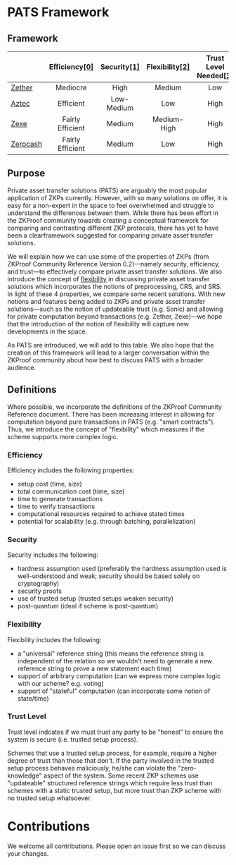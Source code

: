 # PATS Framework

## Framework

|                           | Efficiency[[0]](#Efficiency) | Security[[1]](#Security) | Flexibility[[2]](#Flexibility) | Trust Level Needed[[3]](#Trust-Level) |
| ------------------------- | :--------------------------: | :----------------------: | :----------------------------: | :-----------------------------------: |
| [Zether](./zether.md)     |           Mediocre           |           High           |             Medium             |                  Low                  |
| [Aztec](./aztec.md)       |          Efficient           |          Low-Medium          |              Low               |                 High                  |
| [Zexe](./zexe.md)         |       Fairly Efficient       |          Medium          |          Medium-High           |                 High                  |
| [Zerocash](./zerocash.md) |       Fairly Efficient       |          Medium          |              Low               |                 High                  |

## Purpose

Private asset transfer solutions (PATS) are arguably the most popular application of ZKPs currently. However, with so many solutions on offer, it is easy for a non-expert in the space to feel overwhelmed and struggle to understand the differences between them. While there has been effort in the ZKProof community towards creating a conceptual framework for comparing and contrasting different ZKP protocols, there has yet to have been a clearframework suggested for comparing private asset transfer solutions.

We will explain how we can use some of the properties of ZKPs (from ZKProof Community Reference Version 0.2)—namely security, efficiency, and trust—to effectively compare private asset transfer solutions. We also introduce the concept of [flexibility](#Flexibility) in discussing private asset transfer solutions which incorporates the notions of preprocessing, CRS, and SRS. In light of these 4 properties, we compare some recent solutions. With new notions and features being added to ZKPs and private asset transfer solutions—such as the notion of updateable trust (e.g. Sonic) and allowing for private computation beyond transactions (e.g. Zether, Zexe)—we hope that the introduction of the notion of flexibility will capture new developments in the space.

As PATS are introduced, we will add to this table. We also hope that the creation of this framework will lead to a larger conversation within the ZKProof community about how best to discuss PATS with a broader audience.

## Definitions

Where possible, we incorporate the definitions of the ZKProof Community Reference document. There has been increasing interest in allowing for computation beyond pure transactions in PATS (e.g. "smart contracts"). Thus, we introduce the concept of "flexbility" which measures if the scheme supports more complex logic.

### Efficiency

Efficiency includes the following properties:

- setup cost (time, size)
- total communication cost (time, size)
- time to generate transactions
- time to verify transactiions
- computational resources required to achieve stated times
- potential for scalability (e.g. through batching, parallelization)

### Security

Security includes the following:

- hardness assumption used (preferably the hardness assumption used is well-understood and weak; security should be based solely on cryptography)
- security proofs
- use of trusted setup (trusted setups weaken security)
- post-quantum (ideal if scheme is post-quantum)

### Flexibility

Flexibility includes the following:

- a "universal" reference string (this means the reference string is independent of the relation so we wouldn't need to generate a new reference string to prove a new statement each time)
- support of arbitrary computation (can we express more complex logic with our scheme? e.g. voting)
- support of "stateful" computation (can incorporate some notion of state/time)

### Trust Level

Trust level indcates if we must trust any party to be "honest" to ensure the system is secure (i.e. trusted setup process).

Schemes that use a trusted setup process, for example, require a higher degree of trust than those that don't. If the party involved in the trusted setup process behaves maliciously, he/she can violate the "zero-knowledge" aspect of the system. Some recent ZKP schemes use "updateable" structured reference strings which require less trust than schemes with a static trusted setup, but more trust than ZKP scheme with no trusted setup whatsoever.

# Contributions

We welcome all contributions. Please open an issue first so we can discuss your changes.
